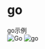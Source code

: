 # go
go示例  
![Go](https://baike.baidu.com/pic/go/953521/1/3b87e950352ac65c5eb643ddf9f2b21192138ae8?fr=lemma&ct=single#aid=1&pic=3b87e950352ac65c5eb643ddf9f2b21192138ae8)
![go](https://www.runoob.com/wp-content/uploads/2015/06/go128.png)
